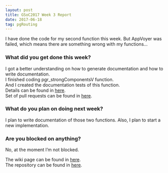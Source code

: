 ```yaml
---
layout: post
title: GSoC2017 Week 3 Report 
date: 2017-06-18
tag: pgRouting 
---
```


I have done the code for my second function this week. But AppVoyer was failed, which means there are something wrong with my functions...

### What did you get done this week?

I got a better understanding on how to generate documentation and how to write documentation.  
I finished coding pgr_strongComponentsV function.  
And I created the documentation tests of this function.  
Details can be found in [here](https://github.com/pgRouting/pgrouting/wiki/GSoC-2017-Connected-Components#week-3).  
Set of pull requests can be found in [here](https://github.com/pgRouting/pgrouting/pulls?q=is%3Apr+author%3AXJTUmg+is%3Aclosed).

### What do you plan on doing next week?
I plan to write documentation of those two functions. Also, I plan to start a new implementation.  

### Are you blocked on anything?
No, at the moment I’m not blocked.  

The wiki page can be found in [here](https://github.com/pgRouting/pgrouting/wiki/GSoC-2017-Connected-Components).  
The repository can be found in [here](https://github.com/pgRouting/pgrouting/tree/gsoc-component).
